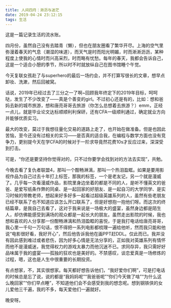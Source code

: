 ```yaml
---
title: 人间四月：淅沥与迷茫
date: 2019-04-24 23:12:15
tags: 生活
---
```


这是一篇记录生活的流水账。

四月份，虽然自己没有去踏青（懒），但也在朋友圈看了繁华开尽。上海的空气里弥漫着春天的气息（潮湿的味道），而天气是时而阳光明媚，时而淅淅沥沥，某种程度上使我的心情时而兴高采烈，时而略有忧愁。每年的春天，我都会告诉自己，这是一个适合小憩的季节，所以时不时就放纵自己在图书馆睡个午觉。

今天复联女孩赴了与superhero的最后一场约会，并不打算写很长的文章，想早点卸妆、洗漱，然后回被窝。

话说，2019年已经过去了三分之一了啊~回顾我年终定下的2019年目标，呵呵哒，发生了不少改变了——真是个善变的girl。不过初心还是有的，比如：想和爸妈去新的城市旅游，想和唐亮哥哥去旅游（你怎么总想着去旅游？）emm，正经一点儿，就是毕业论文达标顺顺利利保研，还有CFA一级顺利通过，确定就业方向并能够优质实习。

最大的改变，莫过于我想往量化交易的道路上走了，也开始在做准备。但是也因此苦恼，至今还没有过相关的实习——是否真的适合我，在编程与数学方面也没有竞争力，更别提今天在学CFA的时候对于一阶求导竟然花费10s才反应过来，深深受到打击。

可是，“你还是要坚持你觉得对的，只不过你要学会找到对的方法去实现”，共勉。

今晚去看了复仇者联盟4，那叫一个酣畅淋漓，那叫一个热泪盈眶。如果是要用影视作品为自己过去十年打上标签，那我的标签，一个是老友记，另一个就是漫威了。几乎每一次看漫威作品，影院里身边坐着的都是不同的人，是听不懂英文的爸爸、是爱写纸条作弊的同桌、是一起回家的好朋友、是一起自习的大学同学、是实习时候的带教老师，想起来好多好多一起看过超级英雄系列的人，虽然有些老朋友已经不联系了也不知道应该怎么开口联系了，但是好想抱一抱他们呀。而这次的终结篇章，是我自己去看了，这对于我来说是一场极大的盛宴，虽然身边都是陌生人，却仿佛能感受到满场的观众都是一起长大的朋友。虽然走出影院的时候，我也想和喜欢的人分享那一份酣畅淋漓和热泪盈眶的喜悦，于是我打电话给唐亮哥哥，我心里一千句一万句话，恨不得把一系列电影都梳理一遍给他听，然而我只能和他说“电影很好看，我好开心”，然后他告诉我他在画PPT赶DDL。仅此而已。我并没有因此感到难过或者悲伤，因为好多心情是无法分享的，正如我对英雄系列有情怀而他不是漫威迷，我觉得权力的游戏太暴力而他沉迷不已。求同存异，我只需好好品味属于我的盛宴——孤独的狂欢也是美好的。不禁感叹，谈恋爱真是一场修炼的过程，嗯，这也是人生中很重要的长期投资。

有点想家，不，其实很想家。每天都好想告诉他们，“我好爱你们啊”，可是打电话的时候总是忘了说，说的都是“我妈妈呢”“我爸爸呢”“你们今天做了啥”“为什么这么晚回家”“你们早点睡”，不知道他们会不会感受到我的想念呢。想到钢铁侠的女儿爱他三千遍，我的不多，每天爱他们一遍就好。

晚安呀。
